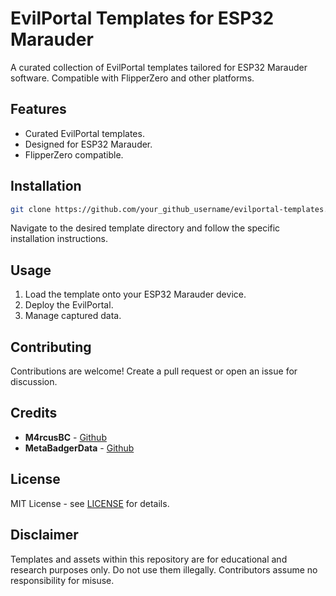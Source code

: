 
# EvilPortal Templates for ESP32 Marauder

A curated collection of EvilPortal templates tailored for ESP32 Marauder software. Compatible with FlipperZero and other platforms.

## Features

- Curated EvilPortal templates.
- Designed for ESP32 Marauder.
- FlipperZero compatible.

## Installation

``` bash
git clone https://github.com/your_github_username/evilportal-templates.git
```

Navigate to the desired template directory and follow the specific installation instructions.

## Usage

1. Load the template onto your ESP32 Marauder device.
2. Deploy the EvilPortal.
3. Manage captured data.

## Contributing

Contributions are welcome! Create a pull request or open an issue for discussion.

## Credits

- **M4rcusBC** - [Github](https://github.com/M4rcusBC)
- **MetaBadgerData** - [Github](https://github.com/MetaBadgerData)

## License

MIT License - see [LICENSE](LICENSE) for details.

## Disclaimer

Templates and assets within this repository are for educational and research purposes only. Do not use them illegally. Contributors assume no responsibility for misuse.
